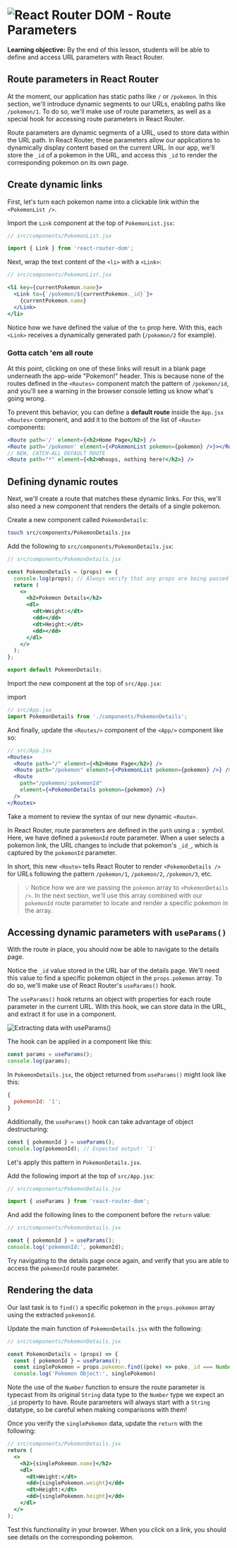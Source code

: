 # ![React Router DOM - Route Parameters](./assets/hero.png)

**Learning objective:** By the end of this lesson, students will be able to define and access URL parameters with React Router.

## Route parameters in React Router

At the moment, our application has static paths like `/` or `/pokemon`. In this section, we'll introduce dynamic segments to our URLs, enabling paths like `/pokemon/1`. To do so, we'll make use of route parameters, as well as a special hook for accessing route parameters in React Router.

Route parameters are dynamic segments of a URL, used to store data within the URL path. In React Router, these parameters allow our applications to dynamically display content based on the current URL. In our app, we'll store the `_id` of a pokemon in the URL, and access this `_id` to render the corresponding pokemon on its own page.

## Create dynamic links

First, let's turn each pokemon name into a clickable link within the `<PokemonList />`.

Import the `Link` component at the top of `PokemonList.jsx`:

```jsx
// src/components/PokemonList.jsx

import { Link } from 'react-router-dom';
```

Next, wrap the text content of the `<li>` with a `<Link>`:

```jsx
// src/components/PokemonList.jsx

<li key={currentPokemon.name}>
  <Link to={`/pokemon/${currentPokemon._id}`}>
    {currentPokemon.name}
  </Link>
</li>
```

Notice how we have defined the value of the `to` prop here. With this, each `<Link>` receives a dynamically generated path (`/pokemon/2` for example).

### Gotta catch 'em all route

At this point, clicking on one of these links will result in a blank page underneath the app-wide "Pokemon!" header. This is because none of the routes defined in the `<Routes>` component match the pattern of `/pokemon/id`, and you'll see a warning in the browser console letting us know what's going wrong.

To prevent this behavior, you can define a **default route** inside the `App.jsx` `<Routes>` component, and add it to the bottom of the list of `<Route>` components:

```jsx
<Route path='/' element={<h2>Home Page</h2>} />
<Route path='/pokemon' element={<PokemonList pokemon={pokemon} />}></Route>
// NEW, CATCH-ALL DEFAULT ROUTE
<Route path="*" element={<h2>Whoops, nothing here!</h2>} />
```

## Defining dynamic routes

Next, we'll create a route that matches these dynamic links. For this, we'll also need a new component that renders the details of a single pokemon.

Create a new component called `PokemonDetails`:

```bash
touch src/components/PokemonDetails.jsx
```

Add the following to `src/components/PokemonDetails.jsx`:

```jsx
// src/components/PokemonDetails.jsx

const PokemonDetails = (props) => {
  console.log(props); // Always verify that any props are being passed correctly!
  return (
    <>
      <h2>Pokemon Details</h2>
      <dl>
        <dt>Weight:</dt>
        <dd></dd>
        <dt>Height:</dt>
        <dd></dd>
      </dl>
    </>
  );
};

export default PokemonDetails;
```

Import the new component at the top of `src/App.jsx`:

import

```jsx
// src/App.jsx
import PokemonDetails from './components/PokemonDetails';
```

And finally, update the `<Routes/>` component of the `<App/>` component like so:

```jsx
// src/App.jsx
<Routes>
  <Route path="/" element={<h2>Home Page</h2>} />
  <Route path="/pokemon" element={<PokemonList pokemon={pokemon} />} />
  <Route
    path="/pokemon/:pokemonId"
    element={<PokemonDetails pokemon={pokemon} />}
  />
</Routes>
```

Take a moment to review the syntax of our new dynamic `<Route>`.

In React Router, route parameters are defined in the `path` using a `:` symbol. Here, we have defined a `pokemonId` route parameter. When a user selects a pokemon link, the URL changes to include that pokemon's `_id_`, which is captured by the `pokemonId` parameter.

In short, this new `<Route>` tells React Router to render `<PokemonDetails />` for URLs following the pattern `/pokemon/1`, `/pokemon/2`, `/pokemon/3`, etc.

> 💡 Notice how we are we passing the `pokemon` array to `<PokemonDetails />`. In the next section, we'll use this array combined with our `pokemonId` route parameter to locate and render a specific pokemon in the array.

## Accessing dynamic parameters with `useParams()`

With the route in place, you should now be able to navigate to the details page.

Notice the `_id` value stored in the URL bar of the details page. We'll need this value to find a specific pokemon object in the `props.pokemon` array. To do so, we'll make use of React Router's `useParams()` hook.

The `useParams()` hook returns an object with properties for each route parameter in the current URL. With this hook, we can store data in the URL, and extract it for use in a component.

![Extracting data with `useParams()`](./assets/useparams.png)

The hook can be applied in a component like this:

```jsx
const params = useParams();
console.log(params);
```

In `PokemonDetails.jsx`, the object returned from `useParams()` might look like this:

```js
{
  pokemonId: '1';
}
```

Additionally, the `useParams()` hook can take advantage of object destructuring:

```jsx
const { pokemonId } = useParams();
console.log(pokemonId); // Expected output: '1'
```

Let's apply this pattern in `PokemonDetails.jsx`.

Add the following import at the top of `src/App.jsx`:

```jsx
// src/components/PokemonDetails.jsx

import { useParams } from 'react-router-dom';
```

And add the following lines to the component before the `return` value:

```jsx
// src/components/PokemonDetails.jsx

const { pokemonId } = useParams();
console.log('pokemonId:', pokemonId);
```

Try navigating to the details page once again, and verify that you are able to access the `pokemonId` route parameter.

## Rendering the data

Our last task is to `find()` a specific pokemon in the `props.pokemon` array using the extracted `pokemonId`.

Update the main function of `PokemonDetails.jsx` with the following:

```jsx
// src/components/PokemonDetails.jsx

const PokemonDetails = (props) => {
  const { pokemonId } = useParams();
  const singlePokemon = props.pokemon.find((poke) => poke._id === Number(pokemonId));
  console.log('Pokemon Object:', singlePokemon)

```

Note the use of the `Number` function to ensure the route parameter is typecast from its original `String` data type to the `Number` type we expect an `_id` property to have. Route parameters will always start with a `String` datatype, so be careful when making comparisons with them!

Once you verify the `singlePokemon` data, update the `return` with the following:

```jsx
// src/components/PokemonDetails.jsx
return (
  <>
    <h2>{singlePokemon.name}</h2>
    <dl>
      <dt>Weight:</dt>
      <dd>{singlePokemon.weight}</dd>
      <dt>Height:</dt>
      <dd>{singlePokemon.height}</dd>
    </dl>
  </>
);
```

Test this functionality in your browser. When you click on a link, you should see details on the corresponding pokemon.
